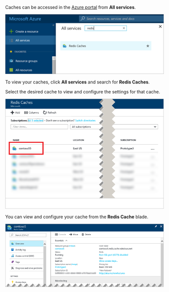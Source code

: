 Caches can be accessed in the [Azure portal](https://portal.azure.com) from **All services**.

![Azure Redis Cache Browse Blade](media/redis-cache-browse/redis-cache-browse.png)

To view your caches, click **All services** and search for **Redis Caches**. 

Select the desired cache to view and configure the settings for that cache.

![Azure Redis Cache Browse Cache List](media/redis-cache-browse/redis-caches.png)

You can view and configure your cache from the **Redis Cache** blade.

![Redis Cache All Settings](media/redis-cache-browse/redis-cache-blade.png)
